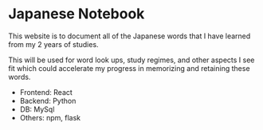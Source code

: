 # Japanese Notebook

This website is to document all of the Japanese words that I have learned from my 2 years of studies.

This will be used for word look ups, study regimes, and other aspects I see fit which could accelerate my progress in memorizing and retaining these words.

- Frontend: React
- Backend: Python
- DB: MySql
- Others: npm, flask
